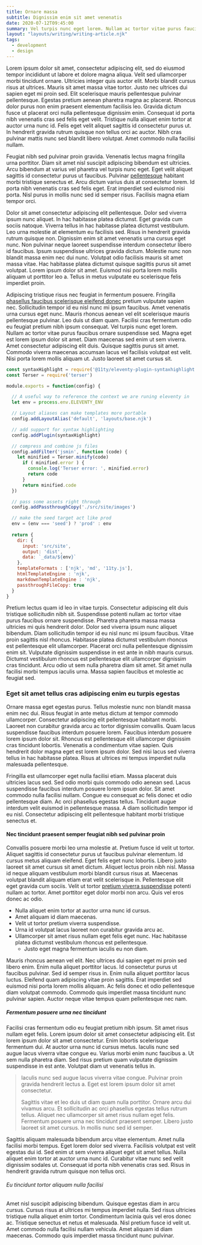 ```yaml
---
title: Ornare massa
subtitle: Dignissim enim sit amet venenatis
date: 2020-07-12T09:45:00
summary: Vel turpis nunc eget lorem. Nullam ac tortor vitae purus faucibus ornare suspendisse sed. Magna eget est lorem ipsum dolor sit amet. Diam maecenas sed enim ut sem viverra. Amet consectetur adipiscing elit duis.
layout: "layouts/writing/writing-article.njk"
tags:
  - development
  - design
---
```


Lorem ipsum dolor sit amet, consectetur adipiscing elit, sed do eiusmod tempor incididunt ut labore et dolore magna aliqua. Velit sed ullamcorper morbi tincidunt ornare. Ultricies integer quis auctor elit. Morbi blandit cursus risus at ultrices. Mauris sit amet massa vitae tortor. Justo nec ultrices dui sapien eget mi proin sed. Elit scelerisque mauris pellentesque pulvinar pellentesque. Egestas pretium aenean pharetra magna ac placerat. Rhoncus dolor purus non enim praesent elementum facilisis leo. Gravida dictum fusce ut placerat orci nulla pellentesque dignissim enim. Consequat id porta nibh venenatis cras sed felis eget velit. Tristique nulla aliquet enim tortor at auctor urna nunc id. Felis eget velit aliquet sagittis id consectetur purus ut. In hendrerit gravida rutrum quisque non tellus orci ac auctor. Nibh cras pulvinar mattis nunc sed blandit libero volutpat. Amet commodo nulla facilisi nullam.

Feugiat nibh sed pulvinar proin gravida. Venenatis lectus magna fringilla urna porttitor. Diam sit amet nisl suscipit adipiscing bibendum est ultricies. Arcu bibendum at varius vel pharetra vel turpis nunc eget. Eget velit aliquet sagittis id consectetur purus ut faucibus. Pulvinar [pellentesque](/writing/pwe/) habitant morbi tristique senectus et. Arcu dictum varius duis at consectetur lorem. Id porta nibh venenatis cras sed felis eget. Erat imperdiet sed euismod nisi porta. Nisl purus in mollis nunc sed id semper risus. Facilisis magna etiam tempor orci.

Dolor sit amet consectetur adipiscing elit pellentesque. Dolor sed viverra ipsum nunc aliquet. In hac habitasse platea dictumst. Eget gravida cum sociis natoque. Viverra tellus in hac habitasse platea dictumst vestibulum. Leo urna molestie at elementum eu facilisis sed. Risus in hendrerit gravida rutrum quisque non. Dignissim enim sit amet venenatis urna cursus eget nunc. Non pulvinar neque laoreet suspendisse interdum consectetur libero id faucibus. Ipsum suspendisse ultrices gravida dictum. Molestie nunc non blandit massa enim nec dui nunc. Volutpat odio facilisis mauris sit amet massa vitae. Hac habitasse platea dictumst quisque sagittis purus sit amet volutpat. Lorem ipsum dolor sit amet. Euismod nisi porta lorem mollis aliquam ut porttitor leo a. Tellus in metus vulputate eu scelerisque felis imperdiet proin.

Adipiscing tristique risus nec feugiat in fermentum posuere. Fringilla [phasellus faucibus scelerisque eleifend donec](/writing/hjq/) pretium vulputate sapien nec. Sollicitudin tempor id eu nisl nunc mi ipsum faucibus. Amet venenatis urna cursus eget nunc. Mauris rhoncus aenean vel elit scelerisque mauris pellentesque pulvinar. Leo duis ut diam quam. Facilisi cras fermentum odio eu feugiat pretium nibh ipsum consequat. Vel turpis nunc eget lorem. Nullam ac tortor vitae purus faucibus ornare suspendisse sed. Magna eget est lorem ipsum dolor sit amet. Diam maecenas sed enim ut sem viverra. Amet consectetur adipiscing elit duis. Quisque sagittis purus sit amet. Commodo viverra maecenas accumsan lacus vel facilisis volutpat est velit. Nisi porta lorem mollis aliquam ut. Justo laoreet sit amet cursus sit.

```js
const syntaxHighlight = require('@11ty/eleventy-plugin-syntaxhighlight')
const Terser = require('terser')

module.exports = function(config) {

  // A useful way to reference the context we are runing eleventy in
  let env = process.env.ELEVENTY_ENV

  // Layout aliases can make templates more portable
  config.addLayoutAlias('default', 'layouts/base.njk')

  // add support for syntax highlighting
  config.addPlugin(syntaxHighlight)

  // compress and combine js files
  config.addFilter('jsmin', function (code) {
    let minified = Terser.minify(code)
      if ( minified.error ) {
        console.log('Terser error: ', minified.error)
        return code
      }
      return minified.code
  })

  // pass some assets right through
  config.addPassthroughCopy('./src/site/images')

  // make the seed target act like prod
  env = (env === 'seed') ? 'prod' : env
  
  return {
    dir: {
      input: 'src/site',
      output: 'dist',
      data: `_data/${env}`
    },
    templateFormats : ['njk', 'md', '11ty.js'],
    htmlTemplateEngine : 'njk',
    markdownTemplateEngine : 'njk',
    passthroughFileCopy: true
  }
}
```

Pretium lectus quam id leo in vitae turpis. Consectetur adipiscing elit duis tristique sollicitudin nibh sit. Suspendisse potenti nullam ac tortor vitae purus faucibus ornare suspendisse. Pharetra pharetra massa massa ultricies mi quis hendrerit dolor. Dolor sed viverra ipsum nunc aliquet bibendum. Diam sollicitudin tempor id eu nisl nunc mi ipsum faucibus. Vitae proin sagittis nisl rhoncus. Habitasse platea dictumst vestibulum rhoncus est pellentesque elit ullamcorper. Placerat orci nulla pellentesque dignissim enim sit. Vulputate dignissim suspendisse in est ante in nibh mauris cursus. Dictumst vestibulum rhoncus est pellentesque elit ullamcorper dignissim cras tincidunt. Arcu odio ut sem nulla pharetra diam sit amet. Sit amet nulla facilisi morbi tempus iaculis urna. Massa sapien faucibus et molestie ac feugiat sed.

### Eget sit amet tellus cras adipiscing enim eu turpis egestas

Ornare massa eget egestas purus. Tellus molestie nunc non blandit massa enim nec dui. Risus feugiat in ante metus dictum at tempor commodo ullamcorper. Consectetur adipiscing elit pellentesque habitant morbi. Laoreet non curabitur gravida arcu ac tortor dignissim convallis. Quam lacus suspendisse faucibus interdum posuere lorem. Faucibus interdum posuere lorem ipsum dolor sit. Rhoncus est pellentesque elit ullamcorper dignissim cras tincidunt lobortis. Venenatis a condimentum vitae sapien. Quis hendrerit dolor magna eget est lorem ipsum dolor. Sed nisi lacus sed viverra tellus in hac habitasse platea. Risus at ultrices mi tempus imperdiet nulla malesuada pellentesque.

Fringilla est ullamcorper eget nulla facilisi etiam. Massa placerat duis ultricies lacus sed. Sed odio morbi quis commodo odio aenean sed. Lacus suspendisse faucibus interdum posuere lorem ipsum dolor. Sit amet commodo nulla facilisi nullam. Congue eu consequat ac felis donec et odio pellentesque diam. Ac orci phasellus egestas tellus. Tincidunt augue interdum velit euismod in pellentesque massa. A diam sollicitudin tempor id eu nisl. Consectetur adipiscing elit pellentesque habitant morbi tristique senectus et.

#### Nec tincidunt praesent semper feugiat nibh sed pulvinar proin

Convallis posuere morbi leo urna molestie at. Pretium fusce id velit ut tortor. Aliquet sagittis id consectetur purus ut faucibus pulvinar elementum. Id cursus metus aliquam eleifend. Eget felis eget nunc lobortis. Libero justo laoreet sit amet cursus sit amet dictum. Aliquet lectus proin nibh nisl. Massa id neque aliquam vestibulum morbi blandit cursus risus at. Maecenas volutpat blandit aliquam etiam erat velit scelerisque in. Pellentesque elit eget gravida cum sociis. Velit ut tortor [pretium viverra suspendisse](/writing/xyz/) potenti nullam ac tortor. Amet porttitor eget dolor morbi non arcu. Quis vel eros donec ac odio.

- Nulla aliquet enim tortor at auctor urna nunc id cursus.
- Amet aliquam id diam maecenas.
- Velit ut tortor pretium viverra suspendisse.
- Urna id volutpat lacus laoreet non curabitur gravida arcu ac.
- Ullamcorper sit amet risus nullam eget felis eget nunc. Hac habitasse platea dictumst vestibulum rhoncus est pellentesque.
  - Justo eget magna fermentum iaculis eu non diam.

Mauris rhoncus aenean vel elit. Nec ultrices dui sapien eget mi proin sed libero enim. Enim nulla aliquet porttitor lacus. Id consectetur purus ut faucibus pulvinar. Sed id semper risus in. Enim nulla aliquet porttitor lacus luctus. Eleifend quam adipiscing vitae proin sagittis. Erat imperdiet sed euismod nisi porta lorem mollis aliquam. Ac felis donec et odio pellentesque diam volutpat commodo. Commodo quis imperdiet massa tincidunt nunc pulvinar sapien. Auctor neque vitae tempus quam pellentesque nec nam.

##### Fermentum posuere urna nec tincidunt

Facilisi cras fermentum odio eu feugiat pretium nibh ipsum. Sit amet risus nullam eget felis. Lorem ipsum dolor sit amet consectetur adipiscing elit. Est lorem ipsum dolor sit amet consectetur. Enim lobortis scelerisque fermentum dui. At auctor urna nunc id cursus metus. Iaculis nunc sed augue lacus viverra vitae congue eu. Varius morbi enim nunc faucibus a. Ut sem nulla pharetra diam. Sed risus pretium quam vulputate dignissim suspendisse in est ante. Volutpat diam ut venenatis tellus in.

> Iaculis nunc sed augue lacus viverra vitae congue. Pulvinar proin gravida hendrerit lectus a.
> Eget est lorem ipsum dolor sit amet consectetur.
>
> Sagittis vitae et leo duis ut diam quam nulla porttitor. Ornare arcu dui vivamus arcu.
> Et sollicitudin ac orci phasellus egestas tellus rutrum tellus. Aliquet nec ullamcorper sit amet risus nullam eget felis. Fermentum posuere urna nec tincidunt praesent semper. Libero justo laoreet sit amet cursus. In mollis nunc sed id semper.

Sagittis aliquam malesuada bibendum arcu vitae elementum. Amet nulla facilisi morbi tempus. Eget lorem dolor sed viverra. Facilisis volutpat est velit egestas dui id. Sed enim ut sem viverra aliquet eget sit amet tellus. Nulla aliquet enim tortor at auctor urna nunc id. Curabitur vitae nunc sed velit dignissim sodales ut. Consequat id porta nibh venenatis cras sed. Risus in hendrerit gravida rutrum quisque non tellus orci.

###### Eu tincidunt tortor aliquam nulla facilisi

Amet nisl suscipit adipiscing bibendum. Quisque egestas diam in arcu cursus. Cursus risus at ultrices mi tempus imperdiet nulla. Sed risus ultricies tristique nulla aliquet enim tortor. Condimentum lacinia quis vel eros donec ac. Tristique senectus et netus et malesuada. Nisl pretium fusce id velit ut. Amet commodo nulla facilisi nullam vehicula. Amet aliquam id diam maecenas. Commodo quis imperdiet massa tincidunt nunc pulvinar.
